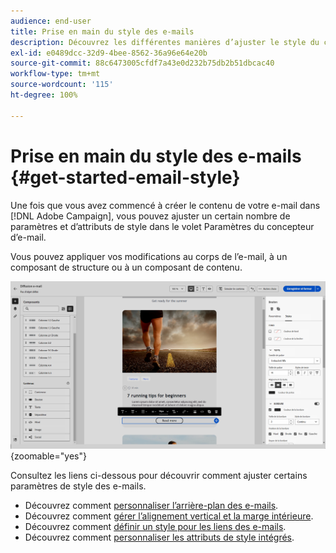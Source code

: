 ```yaml
---
audience: end-user
title: Prise en main du style des e-mails
description: Découvrez les différentes manières d’ajuster le style du contenu des e-mails.
exl-id: e0489dcc-32d9-4bee-8562-36a96e64e20b
source-git-commit: 88c6473005cfdf7a43e0d232b75db2b51dbcac40
workflow-type: tm+mt
source-wordcount: '115'
ht-degree: 100%

---
```


# Prise en main du style des e-mails {#get-started-email-style}

Une fois que vous avez commencé à créer le contenu de votre e-mail dans [!DNL Adobe Campaign], vous pouvez ajuster un certain nombre de paramètres et d’attributs de style dans le volet Paramètres du concepteur d’e-mail.

Vous pouvez appliquer vos modifications au corps de l’e-mail, à un composant de structure ou à un composant de contenu.

![](assets/email_designer_content_components_settings.png){zoomable="yes"}

Consultez les liens ci-dessous pour découvrir comment ajuster certains paramètres de style des e-mails.

* Découvrez comment [personnaliser l’arrière-plan des e-mails](backgrounds.md).
* Découvrez comment [gérer l’alignement vertical et la marge intérieure](alignment-and-padding.md).
* Découvrez comment [définir un style pour les liens des e-mails](styling-links.md).
* Découvrez comment [personnaliser les attributs de style intégrés](inline-styling.md).
